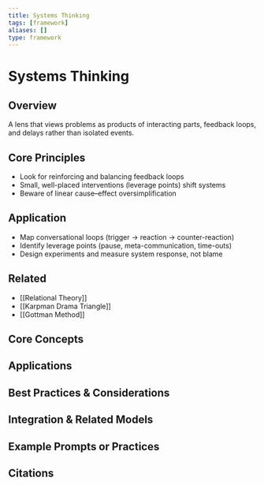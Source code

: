 ```yaml
---
title: Systems Thinking
tags: [framework]
aliases: []
type: framework
---
```


<!-- @format -->

# Systems Thinking

## Overview

A lens that views problems as products of interacting parts, feedback loops, and delays rather than isolated events.

## Core Principles

- Look for reinforcing and balancing feedback loops
- Small, well-placed interventions (leverage points) shift systems
- Beware of linear cause–effect oversimplification

## Application

- Map conversational loops (trigger → reaction → counter-reaction)
- Identify leverage points (pause, meta-communication, time-outs)
- Design experiments and measure system response, not blame

## Related

- [[Relational Theory]]
- [[Karpman Drama Triangle]]
- [[Gottman Method]]

## Core Concepts

## Applications

## Best Practices & Considerations

## Integration & Related Models

## Example Prompts or Practices

## Citations
